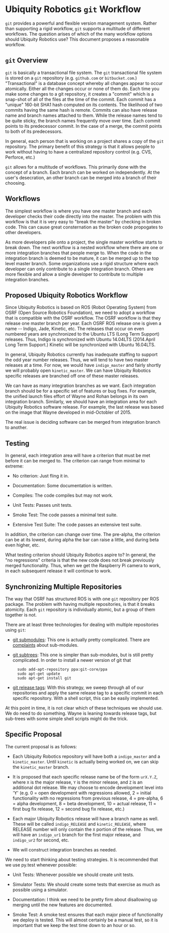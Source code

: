 # Ubiquity Robotics `git` Workflow

`git` provides a powerful and flexible version management system.
Rather than supporting a rigid workflow, `git` supports a multitude
of different workflows.  The question arises of which of the many
workflow options should Ubiquity Robotics use?  This document
proposes a reasonable workflow.

## `git` Overview

`git` is basically a transactional file system.  The `git` transactional
file system is stored on a `git` repository (e.g. `github.com` or
`bitbucket.com`.)  "Transactional" is a database concept whereby all
changes appear to occur atomically.  Either all the changes occur or
none of them do.  Each time you make some changes to a git repository,
it creates a "commit" which is a snap-shot of all of the files at the
time of the commit.  Each commit has a "unique" 160-bit SHA1 hash
computed on its contents.  The likelihood of two commits having the
same hash is remote.  Commits can also have release name and branch
names attached to them.  While the release names tend to be quite
sticky, the branch names frequently move over time.  Each commit points
to its predecessor commit.  In the case of a merge, the commit points
to both of its predecessors.

In general, each person that is working on a project shares a copy of
the `git` repository.  The primary benefit of this strategy is that
it allows people to work without having to have a centralized repository
control (e.g. CVS, Perforce, etc.)

`git` allows for a multitude of workflows.  This primarily done with
the concept of a branch.  Each branch can be worked on independently.
At the user's desecration, an other branch can be merged into a branch
of their choosing.

## Workflows

The simplest workflow is where you have one master branch and
each developer checks their code directly into the master.
The problem with this workflow is that it is very easy to
"break the master" by checking in broken code.  This can
cause great consternation as the broken code propogates to
other developers.

As more developers pile onto a project, the single master workflow
starts to break down.  The next workflow is a nested workflow
where there are one or more integration branches that people
merge to.  When the code in the integration branch is deemed
to be mature, it can be merged up to the top level master branch.
Some organizations use a rigid structure where each developer
can only contribute to a single integration branch.  Others
are more flexible and allow a single developer to contribute
to multiple integration branches.

## Proposed Ubiquity Robotics Workflow

Since Ubiquity Robotics is based on ROS (Robot Operating System)
from OSRF (Open Source Robotics Foundation), we need to adopt a
workflow that is compatible with the OSRF workflow.  The OSRF
workflow is that they release one master branch per year.  Each
OSRF ROS release one is given a name -- Indigo, Jade, Kinetic, etc.
The releases that occur on even numbered years are synchronized
to the Ubuntu LTS (Long Term Support) releases.  Thus, Indigo is
synchronized with Ubuntu 14.04LTS (2014.April Long Term Support.)
Kinetic will be synchronized with Ubuntu 16.04LTS.

In general, Ubiquity Robotics currently has inadequate staffing
to support the odd year number releases.  Thus, we will tend to
have two master releases at a time.  For now, we would have
`indigo_master` and fairly shortly we will probably open
`kinetic_master`.  We can have Ubiquity Robotics specific releases
are branched off one of these master releases.

We can have as many integration branches as we want.  Each integration
branch should be for a specific set of features or bug fixes.
For example, the unified launch files effort of Wayne and Rohan
belongs in its own integration branch.  Similarly, we should
have an integration area for each Ubiquity Robotics software
release.  For example, the last release was based on the image
that Wayne developed in mid-Octobler of 2015.

The real issue is deciding software can be merged from integration
branch to another.

## Testing

In general, each integration area will have a criterion that must
be met before it can be merged to.  The criterion can range from
minimal to extreme:

* No criterion: Just fling it in.

* Documentation: Some documentation is written.

* Compiles: The code compiles but may not work.

* Unit Tests: Passes unit tests.

* Smoke Test: The code passes a minimal test suite.

* Extensive Test Suite: The code passes an extensive test suite.

In addition, the criterion can change over time.  The pre-alpha, the
criterion can be at its lowest, during alpha the bar can raise a little,
and during beta even higher, etc.

What testing criterion should Ubiquity Robotics aspire to?
In general, the "no regressions" criteria is that the new
code does not break previously merged functionality.  Thus,
when we get the Raspberry Pi camera to work, in each subsequent
release it will continue to work.

## Synchronizing Multiple Repositories

The way that OSRF has structured ROS is with one `git` repository
per ROS package.  The problem with having multiple repositories,
is that it breaks atomicity.  Each `git` repository is individually
atomic, but a group of them together is not.

There are at least three technologies for dealing with multiple
repositories using `git`:

* [git submodules](https://git-scm.com/book/en/v2/Git-Tools-Submodules):
  This one is actually pretty complicated.  There are
  [complaints](https://codingkilledthecat.wordpress.com/2012/04/28/why-your-company-shouldnt-use-git-submodules/)
  about sub-modules.

* [git subtrees](https://github.com/apenwarr/git-subtree/blob/master/git-subtree.txt):
  This one is simpler than sub-modules, but is still pretty complicated.
  In order to install a newer version of git that

        sudo add-apt-repository ppa:git-core/ppa
        sudo apt-get update
        sudo apt-get install git

* [git release tags](https://git-scm.com/book/en/v2/Git-Basics-Tagging):
  With this strategy, we sweep through all of our repositories and
  apply the same release tag to a specific commit in each specific
  repository.  With a shell script, this can be easily implemented.

At this point in time, it is not clear which of these techniques
we should use.  We do need to do something.  Wayne is leaning
towards release tags, but sub-trees with some simple shell scripts
might do the trick.

## Specific Proposal

The current proposal is as follows:

* Each Ubiquity Robotics repository will have both a `indigo_master` and
  a `kinetic_master`.  Until `kinetic` is actually being worked on, we
  can skip the `kinetic_master` branch.

* It is proposed that each specific release name be of the form `urX.Y.Z`,
  where `X` is the major release, `Y` is the minor release, and
  `Z` is an additional dot release.  We may choose to encode development
  level into 'Y' (e.g. 0 = open development with regressions allowed,
  2 = initial functionality with no regressions from previous release,
  4 = pre-alpha, 6 = alpha development, 8 = beta development, 10 = actual
  release, 11 = first bug fix release, 12 = second bug fix release, etc.)

* Each major Ubiquity Robotics release will have a branch name as well.
  These will be called `indigo_RELEASE` and `kinetic_RELEASE`, where
  RELEASE number will only contain the `X` portion of the release.
  Thus, we will have an `indigo_ur1` branch for the first major release,
  and `indigo_ur2` for second, etc.

* We will construct integration branches as needed.

We need to start thinking about testing strategies.  It is recommended
that we use py.test whenever possible:

* Unit Tests:  Whenever possible we should create unit tests.

* Simulator Tests: We should create some tests that exercise as much as
  possible using a simulator.

* Documentation: I think we need to be pretty firm about disallowing
  up merging until the new features are documented.

* Smoke Test: A smoke test ensures that each major piece of functionality
  we deploy is tested.  This will almost certainly be a manual test,
  so it is important that we keep the test time down to an hour or so.

